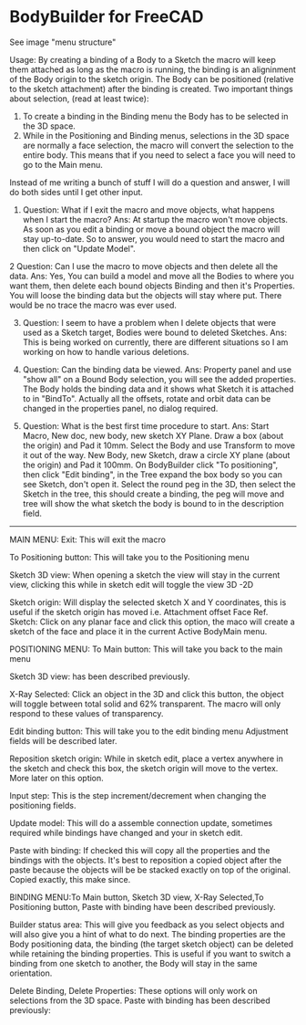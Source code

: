 # BodyBuilder for FreeCAD
See image "menu structure"

Usage:
By creating a binding of a Body to a Sketch the macro will keep them attached as long as the macro is running, the binding is an aligninment of the Body origin to the sketch 
origin. The Body can be positioned (relative to the sketch attachment) after the binding is created. 
Two important things about selection, (read at least twice):
1) To create a binding in the Binding menu the Body has to be selected in the 3D space. 
2) While in the Positioning and Binding menus, selections in the 3D space are normally a face selection, the macro will convert the selection to 
the entire body. This means that if you need to select a face you will need to go to the Main menu.

Instead of me writing a bunch of stuff I will do a question and answer, I will do both sides until I get other input.

1) Question: What if I exit the macro and move objects, what happens when I start the macro?
Ans: At startup the macro won't move objects. As soon as you edit a binding or move a bound object the macro will stay up-to-date. So to answer, you would need to start the macro and then click on "Update Model".

2 Question: Can I use the macro to move objects and then delete all the data.
Ans: Yes, You can build a model and move all the Bodies to where you want them, then delete each bound objects Binding and then it's Properties. You will loose the binding data but the objects will stay where put. There would be no trace the macro was ever used.

3) Question: I seem to have a problem when I delete objects that were used as a Sketch target, Bodies were bound to deleted Sketches.
Ans: This is being worked on currently, there are different situations so I am working on how to handle various deletions. 

4) Question: Can the binding data be viewed.
Ans: Property panel and use "show all" on a Bound Body selection, you will see the added properties. The Body holds the binding data and it shows what Sketch it is attached to in "BindTo". Actually all the offsets, rotate and orbit data can be changed in the properties panel, no dialog required.

5) Question: What is the best first time procedure to start.
Ans: Start Macro, New doc, new body, new sketch XY Plane. Draw a box (about the origin) and Pad it 10mm. Select the Body and use Transform to move it out of the way. New Body, new Sketch, draw a circle XY plane (about the origin) and Pad it 100mm. On BodyBuilder click "To positioning", then click "Edit binding", in the Tree expand the box body so you can see Sketch, don't open it. Select the round peg in the 3D, then select the Sketch in the tree, this should create a binding, the peg will move and tree will show the what sketch the body is bound to in the description field.  

----------------------------------------------------------------------------------------------------------------------------------------------------------
MAIN MENU:
Exit:
This will exit the macro

To Positioning button:
This will take you to the Positioning menu

Sketch 3D view: When opening a sketch the view will stay in the current view, clicking this while in sketch edit will toggle the view 3D -2D

Sketch origin: Will display the selected sketch X and Y coordinates, this is useful if the sketch origin has moved i.e. Attachment offset
Face Ref. Sketch: Click on any planar face and click this option, the maco will create a sketch of the face and place it in the current Active BodyMain menu.

POSITIONING MENU:
To Main button: This will take you back to the main menu

Sketch 3D view: has been described previously.

X-Ray Selected: Click an object in the 3D and click this button, the object will toggle between total solid and 62% transparent. The macro will only respond to these values of transparency.

Edit binding button: This will take you to the edit binding menu Adjustment fields will be described later.

Reposition sketch origin: While in sketch edit, place a vertex anywhere in the sketch and check this box, the sketch origin will move to the vertex.
More later on this option.

Input step: This is the step increment/decrement when changing the positioning fields.

Update model: This will do a assemble connection update, sometimes required while bindings have changed and your in sketch edit.

Paste with binding: If checked this will copy all the properties and the bindings with the objects. It's best to reposition a copied object after the paste because the objects will be be stacked exactly on top of the original. Copied exactly, this make since.

BINDING MENU:To Main button, Sketch 3D view, X-Ray Selected,To Positioning button, Paste with binding have been described previously.

Builder status area: This will give you feedback as you select objects and will also give you a hint of what to do next. The binding properties are
	the Body positioning data, the binding (the target sketch object) can be deleted while retaining the binding properties. This is useful if you want 	    to switch a binding from one sketch to another, the Body will stay in the same orientation.
	
Delete Binding, Delete Properties: These options will only work on selections from the 3D space. Paste with binding has been described previously: 
 
